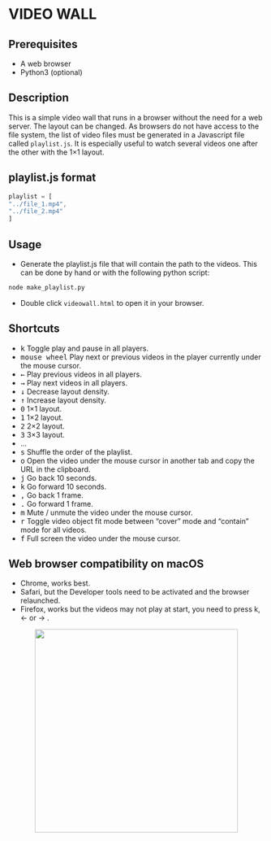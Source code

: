 # VIDEO WALL

## Prerequisites

-   A web browser
-   Python3 (optional)

## Description

This is a simple video wall that runs in a browser without the need for a web server.
The layout can be changed.
As browsers do not have access to the file system, the list of video files must be generated in a Javascript file called `playlist.js`.
It is especially useful to watch several videos one after the other with the 1×1 layout.

## playlist.js format

```javascript
playlist = [
"../file_1.mp4",
"../file_2.mp4"
]
```

## Usage

-   Generate the playlist.js file that will contain the path to the videos.
This can be done by hand or with the following python script:

```bash
node make_playlist.py
```

-   Double click `videowall.html` to open it in your browser.

## Shortcuts

-   <kbd>k</kbd> Toggle play and pause in all players.
-   <kbd>mouse wheel</kbd> Play next or previous videos in the player currently under the mouse cursor.
-   <kbd>←</kbd> Play previous videos in all players.
-   <kbd>→</kbd> Play next videos in all players.
-   <kbd>↓</kbd> Decrease layout density.
-   <kbd>↑</kbd> Increase layout density.
-   <kbd>0</kbd> 1×1 layout.
-   <kbd>1</kbd> 1×2 layout.
-   <kbd>2</kbd> 2×2 layout.
-   <kbd>3</kbd> 3×3 layout.
-   ...
-   <kbd>s</kbd> Shuffle the order of the playlist.
-   <kbd>o</kbd> Open the video under the mouse cursor in another tab and copy the URL in the clipboard.
-   <kbd>j</kbd> Go back 10 seconds.
-   <kbd>k</kbd> Go forward 10 seconds.
-   <kbd>,</kbd> Go back 1 frame.
-   <kbd>.</kbd> Go forward 1 frame.
-   <kbd>m</kbd> Mute / unmute the video under the mouse cursor.
-   <kbd>r</kbd> Toggle video object fit mode between “cover” mode and “contain” mode for all videos.
-   <kbd>f</kbd> Full screen the video under the mouse cursor.

## Web browser compatibility on macOS

-   Chrome, works best.
-   Safari, but the Developer tools need to be activated and the browser relaunched.
-   Firefox, works but the videos may not play at start, you need to press k, ← or → .

<p align="center">
<img height=400px src="../../raw/master/assets/videowall.jpg" />
</p>

